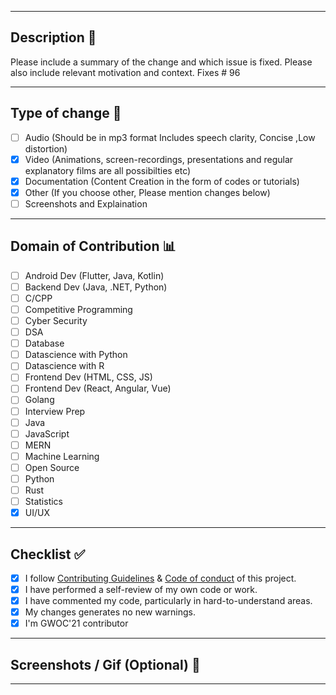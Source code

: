 <hr>

## Description 📜

Please include a summary of the change and which issue is fixed. Please also include relevant motivation and context. 
Fixes # 96 

<hr>

## Type of change 📝

<!----Please delete options that are not relevant.And in order to tick the check box just put x inside them for example [x] like this----->

- [ ] Audio (Should be in mp3 format Includes speech clarity, Concise ,Low distortion)
- [x] Video (Animations, screen-recordings, presentations and regular explanatory films are all possibilties etc)
- [x] Documentation (Content Creation in the form of codes or tutorials)
- [x] Other (If you choose other, Please mention changes below)
- [ ] Screenshots and Explaination

<hr>

## Domain of Contribution 📊

<!----Please delete options that are not relevant.And in order to tick the check box just but x inside them for example [x] like this----->

- [ ] Android Dev (Flutter, Java, Kotlin)
- [ ] Backend Dev (Java, .NET, Python)
- [ ] C/CPP
- [ ] Competitive Programming
- [ ] Cyber Security
- [ ] DSA
- [ ] Database
- [ ] Datascience with Python
- [ ] Datascience with R
- [ ] Frontend Dev (HTML, CSS, JS)
- [ ] Frontend Dev (React, Angular, Vue)
- [ ] Golang
- [ ] Interview Prep
- [ ] Java
- [ ] JavaScript
- [ ] MERN
- [ ] Machine Learning
- [ ] Open Source
- [ ] Python
- [ ] Rust
- [ ] Statistics
- [x] UI/UX

<hr>
 
## Checklist ✅

<!----Please delete options that are not relevant.And in order to tick the check box just but x inside them for example [x] like this----->

- [x] I follow [Contributing Guidelines](https://github.com/girlscript/winter-of-contributing/blob/main/.github/CONTRIBUTING.md) & [Code of conduct](https://github.com/girlscript/winter-of-contributing/blob/main/.github/CODE_OF_CONDUCT.md) of this project.
- [x] I have performed a self-review of my own code or work.
- [x] I have commented my code, particularly in hard-to-understand areas.
- [x] My changes generates no new warnings.
- [x] I'm GWOC'21 contributor

<hr>

<!----Please delete options that are not relevant.And in order to tick the check box just but x inside them for example [x] like this----->

## Screenshots / Gif (Optional) 📸

<hr>

